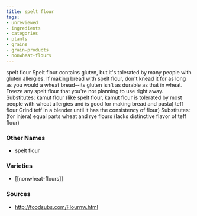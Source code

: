 ```yaml
---
title: spelt flour
tags:
- unreviewed
- ingredients
- categories
- plants
- grains
- grain-products
- nonwheat-flours
---
```

spelt flour Spelt flour contains gluten, but it's tolerated by many people with gluten allergies. If making bread with spelt flour, don't knead it for as long as you would a wheat bread--its gluten isn't as durable as that in wheat. Freeze any spelt flour that you're not planning to use right away. Substitutes: kamut flour (like spelt flour, kamut flour is tolerated by most people with wheat allergies and is good for making bread and pasta) teff flour Grind teff in a blender until it has the consistency of flour) Substitutes: (for injera) equal parts wheat and rye flours (lacks distinctive flavor of teff flour)

### Other Names

* spelt flour

### Varieties

* [[nonwheat-flours]]

### Sources
* http://foodsubs.com/Flournw.html
